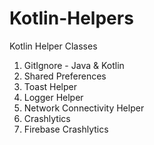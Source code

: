 # Kotlin-Helpers
Kotlin Helper Classes

1) GitIgnore - Java & Kotlin
2) Shared Preferences
3) Toast Helper
4) Logger Helper
5) Network Connectivity Helper
6) Crashlytics
7) Firebase Crashlytics
